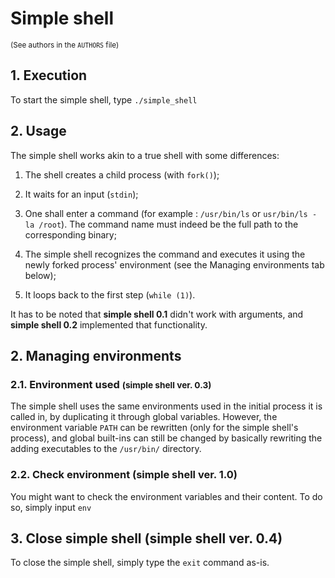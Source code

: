 # Simple shell
<small>(See authors in the ```AUTHORS``` file)</small>

## 1. Execution
To start the simple shell, type ```./simple_shell```

## 2. Usage
The simple shell works akin to a true shell with some differences:

1. The shell creates a child process (with ```fork()```);

2. It waits for an input (```stdin```);

3. One shall enter a command (for example : ```/usr/bin/ls``` or ```usr/bin/ls -la /root```). The command name must indeed be the full path to the corresponding binary;

4. The simple shell recognizes the command and executes it using the newly forked process' environment (see the Managing environments tab below);

5. It loops back to the first step (```while (1)```).

It has to be noted that **simple shell 0.1** didn't work with arguments, and **simple shell 0.2** implemented that functionality.

## 2. Managing environments
### 2.1. Environment used <small>(simple shell ver. 0.3)</small>
The simple shell uses the same environments used in the initial process it is called in, by duplicating it through global variables. However, the environment variable ```PATH``` can be rewritten (only for the simple shell's process), and global built-ins can still be changed by basically rewriting the adding executables to the ```/usr/bin/``` directory.

### 2.2. Check environment (simple shell ver. 1.0)
You might want to check the environment variables and their content. To do so, simply input ```env```

## 3. Close simple shell (simple shell ver. 0.4)
To close the simple shell, simply type the ```exit``` command as-is.
